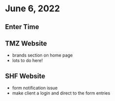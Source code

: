 # June 6, 2022

## Enter Time

## TMZ Website
- brands section on home page
- lots to do here!

## SHF Website
- form notification issue
- make client a login and direct to the form entries